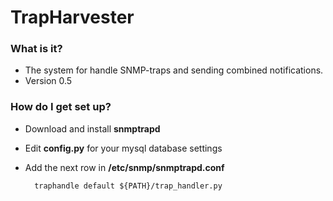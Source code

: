 # TrapHarvester #

### What is it? ###

* The system for handle SNMP-traps and sending combined notifications.
* Version 0.5

### How do I get set up? ###

* Download and install **snmptrapd**
* Edit **config.py** for your mysql database settings
* Add the next row in **/etc/snmp/snmptrapd.conf**
        
        traphandle default ${PATH}/trap_handler.py